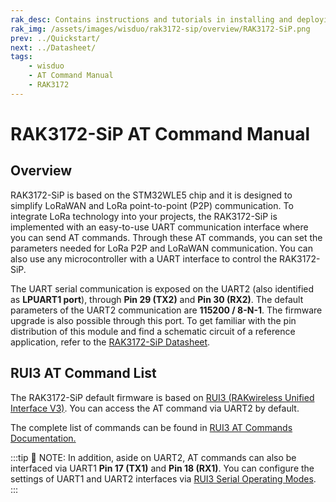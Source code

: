 ```yaml
---
rak_desc: Contains instructions and tutorials in installing and deploying your RAK3172-SiP. Instructions are written in a detailed and step-by-step manner for an easier experience in setting up your LoRaWAN Module.
rak_img: /assets/images/wisduo/rak3172-sip/overview/RAK3172-SiP.png
prev: ../Quickstart/
next: ../Datasheet/
tags:
    - wisduo
    - AT Command Manual
    - RAK3172
---
```


# RAK3172-SiP AT Command Manual

## Overview

RAK3172-SiP is based on the STM32WLE5 chip and it is designed to simplify LoRaWAN and LoRa point-to-point (P2P) communication. To integrate LoRa technology into your projects, the RAK3172-SiP is implemented with an easy-to-use UART communication interface where you can send AT commands. Through these AT commands, you can set the parameters needed for LoRa P2P and LoRaWAN communication. You can also use any microcontroller with a UART interface to control the RAK3172-SiP.

The UART serial communication is exposed on the UART2 (also identified as **LPUART1 port**), through **Pin 29 (TX2)** and **Pin 30 (RX2)**. The default parameters of the UART2 communication are **115200 / 8-N-1**. The firmware upgrade is also possible through this port. To get familiar with the pin distribution of this module and find a schematic circuit of a reference application, refer to the [RAK3172-SiP Datasheet](/Product-Categories/WisDuo/RAK3172-SiP/Datasheet).

## RUI3 AT Command List

The RAK3172-SiP default firmware is based on [RUI3 (RAKwireless Unified Interface V3)](/RUI3/#overview). You can access the AT command via UART2 by default.

The complete list of commands can be found in [RUI3 AT Commands Documentation.](/RUI3/Serial-Operating-Modes/AT-Command-Manual/#content)


:::tip 📝 NOTE:
In addition, aside on UART2, AT commands can also be interfaced via UART1 **Pin 17 (TX1)** and **Pin 18 (RX1)**. You can configure the settings of UART1 and UART2 interfaces via [RUI3 Serial Operating Modes](/RUI3/Serial-Operating-Modes/#rak-unified-interface-v3-rui3-serial-operating-modes).
:::